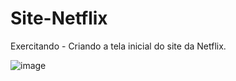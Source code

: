 # Site-Netflix
Exercitando -  Criando a tela inicial do site da Netflix.

![image](https://user-images.githubusercontent.com/122651099/220490774-a481e402-6bab-4ab5-922e-454fb4eb1724.png)
